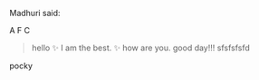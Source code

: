 Madhuri said:
 
A
F
C


>hello
>:sparkles: I am the best. :sparkles:
> how are you.
>good day!!!
>sfsfsfsfd

pocky